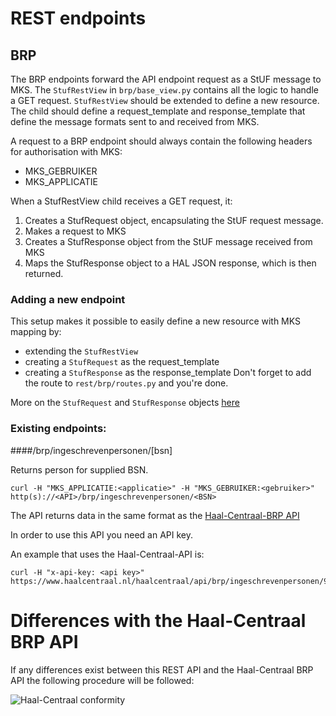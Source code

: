 # REST endpoints

## BRP
The BRP endpoints forward the API endpoint request as a StUF message to MKS. The ```StufRestView``` in
```brp/base_view.py``` contains all the logic to handle a GET request. ```StufRestView``` should be extended to define
a new resource. The child should define a request_template and response_template that define the message formats
sent to and received from MKS.

A request to a BRP endpoint should always contain the following headers for authorisation with MKS:
- MKS_GEBRUIKER
- MKS_APPLICATIE

When a StufRestView child receives a GET request, it:
1. Creates a StufRequest object, encapsulating the StUF request message.
2. Makes a request to MKS
3. Creates a StufResponse object from the StUF message received from MKS
4. Maps the StufResponse object to a HAL JSON response, which is then returned.

### Adding a new endpoint
This setup makes it possible to easily define a new resource with MKS mapping by:
- extending the ```StufRestView```
- creating a ```StufRequest``` as the request_template
- creating a ```StufResponse``` as the response_template
Don't forget to add the route to ```rest/brp/routes.py``` and you're done.

More on the ```StufRequest``` and ```StufResponse``` objects [here](../stuf/brp/README.md)

### Existing endpoints:

####/brp/ingeschrevenpersonen/[bsn]

Returns person for supplied BSN.

```
curl -H "MKS_APPLICATIE:<applicatie>" -H "MKS_GEBRUIKER:<gebruiker>" http(s)://<API>/brp/ingeschrevenpersonen/<BSN>
```

The API returns data in the same format as the 
[Haal-Centraal-BRP API](https://github.com/VNG-Realisatie/Haal-Centraal-BRP-bevragen/blob/master/docs/getting-started.md)

In order to use this API you need an API key.

An example that uses the Haal-Centraal-API is:
```
curl -H "x-api-key: <api key>" https://www.haalcentraal.nl/haalcentraal/api/brp/ingeschrevenpersonen/999993847
```

# Differences with the Haal-Centraal BRP API

If any differences exist between this REST API and the Haal-Centraal BRP API the following procedure will be followed:

![Haal-Centraal conformity](/assets/when_diffs_found.png "Haal-Centraal BRP API conformity")
